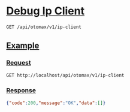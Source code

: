 # [Debug Ip Client]()

```bash
GET /api/otomax/v1/ip-client
```

## [Example]()

### [Request]()

```bash
GET http://localhost/api/otomax/v1/ip-client
```

### [Response]()

```json
{"code":200,"message":"OK","data":[]}
```